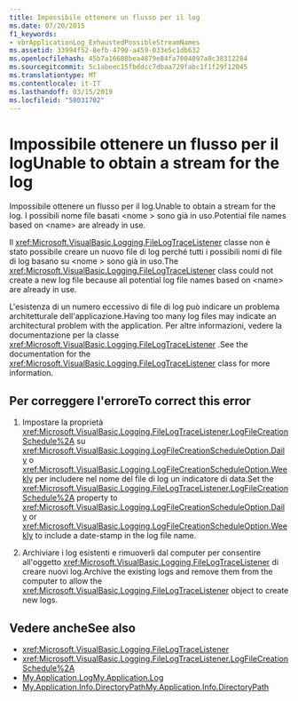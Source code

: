 ```yaml
---
title: Impossibile ottenere un flusso per il log
ms.date: 07/20/2015
f1_keywords:
- vbrApplicationLog_ExhaustedPossibleStreamNames
ms.assetid: 33994f52-8efb-4790-a459-033e5c1db632
ms.openlocfilehash: 45b7a16608bea4879e84fa7004097a8c38312284
ms.sourcegitcommit: 5c1abeec15fbddcc7dbaa729fabc1f1f29f12045
ms.translationtype: MT
ms.contentlocale: it-IT
ms.lasthandoff: 03/15/2019
ms.locfileid: "58031702"
---
```

# <a name="unable-to-obtain-a-stream-for-the-log"></a><span data-ttu-id="9a86e-102">Impossibile ottenere un flusso per il log</span><span class="sxs-lookup"><span data-stu-id="9a86e-102">Unable to obtain a stream for the log</span></span>
<span data-ttu-id="9a86e-103">Impossibile ottenere un flusso per il log.</span><span class="sxs-lookup"><span data-stu-id="9a86e-103">Unable to obtain a stream for the log.</span></span> <span data-ttu-id="9a86e-104">I possibili nome file basati \<nome > sono già in uso.</span><span class="sxs-lookup"><span data-stu-id="9a86e-104">Potential file names based on \<name> are already in use.</span></span>  
  
 <span data-ttu-id="9a86e-105">Il <xref:Microsoft.VisualBasic.Logging.FileLogTraceListener> classe non è stato possibile creare un nuovo file di log perché tutti i possibili nomi di file di log basano su \<nome > sono già in uso.</span><span class="sxs-lookup"><span data-stu-id="9a86e-105">The <xref:Microsoft.VisualBasic.Logging.FileLogTraceListener> class could not create a new log file because all potential log file names based on \<name> are already in use.</span></span>  
  
 <span data-ttu-id="9a86e-106">L'esistenza di un numero eccessivo di file di log può indicare un problema architetturale dell'applicazione.</span><span class="sxs-lookup"><span data-stu-id="9a86e-106">Having too many log files may indicate an architectural problem with the application.</span></span> <span data-ttu-id="9a86e-107">Per altre informazioni, vedere la documentazione per la classe <xref:Microsoft.VisualBasic.Logging.FileLogTraceListener> .</span><span class="sxs-lookup"><span data-stu-id="9a86e-107">See the documentation for the <xref:Microsoft.VisualBasic.Logging.FileLogTraceListener> class for more information.</span></span>  
  
## <a name="to-correct-this-error"></a><span data-ttu-id="9a86e-108">Per correggere l'errore</span><span class="sxs-lookup"><span data-stu-id="9a86e-108">To correct this error</span></span>  
  
1.  <span data-ttu-id="9a86e-109">Impostare la proprietà <xref:Microsoft.VisualBasic.Logging.FileLogTraceListener.LogFileCreationSchedule%2A> su <xref:Microsoft.VisualBasic.Logging.LogFileCreationScheduleOption.Daily> o <xref:Microsoft.VisualBasic.Logging.LogFileCreationScheduleOption.Weekly> per includere nel nome del file di log un indicatore di data.</span><span class="sxs-lookup"><span data-stu-id="9a86e-109">Set the <xref:Microsoft.VisualBasic.Logging.FileLogTraceListener.LogFileCreationSchedule%2A> property to <xref:Microsoft.VisualBasic.Logging.LogFileCreationScheduleOption.Daily> or <xref:Microsoft.VisualBasic.Logging.LogFileCreationScheduleOption.Weekly> to include a date-stamp in the log file name.</span></span>  
  
2.  <span data-ttu-id="9a86e-110">Archiviare i log esistenti e rimuoverli dal computer per consentire all'oggetto <xref:Microsoft.VisualBasic.Logging.FileLogTraceListener> di creare nuovi log.</span><span class="sxs-lookup"><span data-stu-id="9a86e-110">Archive the existing logs and remove them from the computer to allow the <xref:Microsoft.VisualBasic.Logging.FileLogTraceListener> object to create new logs.</span></span>  
  
## <a name="see-also"></a><span data-ttu-id="9a86e-111">Vedere anche</span><span class="sxs-lookup"><span data-stu-id="9a86e-111">See also</span></span>

- <xref:Microsoft.VisualBasic.Logging.FileLogTraceListener>
- <xref:Microsoft.VisualBasic.Logging.FileLogTraceListener.LogFileCreationSchedule%2A>
- [<span data-ttu-id="9a86e-112">My.Application.Log</span><span class="sxs-lookup"><span data-stu-id="9a86e-112">My.Application.Log</span></span>](xref:Microsoft.VisualBasic.ApplicationServices.ApplicationBase.Log)
- [<span data-ttu-id="9a86e-113">My.Application.Info.DirectoryPath</span><span class="sxs-lookup"><span data-stu-id="9a86e-113">My.Application.Info.DirectoryPath</span></span>](xref:Microsoft.VisualBasic.ApplicationServices.ApplicationBase.Log)
